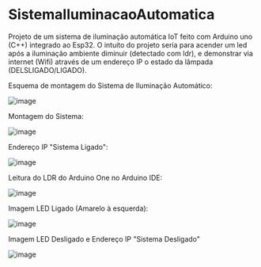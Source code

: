 # SistemaIluminacaoAutomatica
Projeto de um sistema de iluminação automática IoT feito com Arduino uno (C++) integrado ao Esp32. O intuito do projeto seria para acender um led após a iluminação ambiente diminuir (detectado com ldr), e demonstrar via internet (Wifi) através de um endereço IP o estado da lâmpada (DELSLIGADO/LIGADO).

Esquema de montagem do Sistema de Iluminação Automático:

![image](https://github.com/user-attachments/assets/b3a0c458-1820-4d42-b655-83edd9d067d1)

Montagem do Sistema:

![image](https://github.com/user-attachments/assets/53a464d9-3491-40a6-ba49-bc28d93570a5)

Endereço IP "Sistema Ligado":

![image](https://github.com/user-attachments/assets/e7de4d2d-7764-4535-bd95-4b294ae740b6)


Leitura do LDR do Arduino One no Arduino IDE:

![image](https://github.com/user-attachments/assets/fda22e73-4847-4d0a-a9e4-d8e518f3dfe0)

Imagem LED Ligado (Amarelo à esquerda):

![image](https://github.com/user-attachments/assets/bb9dc618-2786-463f-9b4c-3e113d0fdfcc)

Imagem LED Desligado e Endereço IP "Sistema Desligado"

![image](https://github.com/user-attachments/assets/f3e14626-bf60-4e11-80ae-8568840c8c26)


